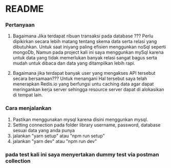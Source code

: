 # README


### Pertanyaan
1. Bagaimana Jika terdapat ribuan transaksi pada database ???
Perlu dipikirkan secara lebih matang tentang skema data serta relasi yang dibutuhkan. Untuk saat iniyang paling efisien menggunkan noSql seperti mongoDb, Namun pada project kali ini saya menggunkan mySql karena untuk data yang tidak memerlukan banyak relasi sangat bagus serta mudah untuk dibaca dan data yang ditampilkan lebih rapi.

2. Bagaimana jika terdapat banyak user yang mengakses API tersebut secara bersamaan???
Untuk menangani Hal tersebut saya telah menerapkan Redis.io yang berfungsi untu caching data agar dapat meringankan kerja server sehingga resource server dapat di alokasikan di tempat lain. 

### Cara menjalankan
1. Pastikan menggunakan mysql karena disini menggunkan mysql.
2. Setting connection pada folder library username, password, database sesuai data yang anda punya
3. jalankan "yarn setup" atau "npm run setup"
4. jalankan "yarn dev" atau "npm run dev"

### pada test kali ini saya menyertakan dummy test via postman collection
